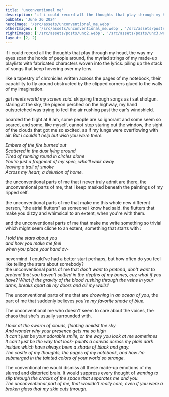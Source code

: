 ```yaml
---
title: 'unconventional me'
description: 'if i could record all the thoughts that play through my head, the way my eyes scan the horde of people around, the myriad strings of my made-up playlists with fabricated characters woven into the lyrics. piling up the stack of songs that keep hovering over my lens.'
pubDate: 'June 26 2024'
heroImage: '/src/assets/unconventional_me.webp'
otherImages: [ '/src/assets/unconventional_me.webp', '/src/assets/posts/unconventional_me.webp', '/src/assets/posts/unc.webp']
rightImages: ['/src/assets/posts/unc2.webp', '/src/assets/posts/unc3.webp', '/src/assets/posts/unc4.webp']
layout: [2, 2]
---
```


if i could record all the thoughts that play through my head, the way my eyes scan the horde of people around, the myriad strings of my made-up playlists with fabricated characters woven into the lyrics. piling up the stack of songs that keep hovering over my lens.

like a tapestry of chronicles written across the pages of my notebook, their capability to fly around obstructed by the clipped corners glued to the walls of my imagination. 

*girl meets world my screen said.* skipping through songs as i sat shotgun. staring at the sky, the pigeon perched on the highway, my hand outstretched  was trying to feel the air rushing past the car's windshield. 

boarded the flight at 8 am, some people are so ignorant and some seem so scared, and some, like myself, cannot stop staring out the window, the sight of the clouds that got me so excited, as if my lungs were overflowing with air. *But i couldn't help but wish you were there.*

*Embers of the fire burned out  
Scattered in the dust lying around  
Tired of running round in circles alone  
You're just a fragment of my spec, who'll walk away  
leaving a trail of smoke    
Across my heart, a delusion of home.*   


the unconventional parts of me that i never truly admit are there, the unconventional parts of me, that i keep masked beneath the paintings of my ripped self. 

the unconventional parts of me that make me this whole new different person, "the atrial flutters" as someone i know had said. the flutters that make you dizzy and whimsical to an extent, when you're with them. 

and the unconventional parts of me that make me write something so trivial which might seem cliche to an extent, something that starts with : 

*I told the stars about you     
and how you make me feel    
when you place your hand ov-*


nevermind. I could've had a better start perhaps, but how often do you feel like telling the stars about somebody?  
the unconventional parts of me that *don't want to pretend, don't want to pretend that you haven't settled in the depths of my bones, cuz what if you have?  What if the gravity of the blood rushing through the veins in your arms, breaks apart all my doors and all my walls?*

The unconventional parts of me that are *drowning* in *an ocean of you*, the part of me that suddenly believes *you're my favorite shade of blue.*

The unconventional me who doesn't seem to care about the voices, the chaos that she's usually surrounded with. 

*I look at the swarm of clouds, floating amidst the sky     
And wonder why your presence gets me so high    
It can't just be your adorable smile, or the way you look at me sometimes    
It can't just be the way that look- paints a canvas across my plain dark insides
which have always been a shade of black and gray.   
The castle of my thoughts, the pages of my notebook, and how i’m submerged in the tainted colors of your world so strange.*


The conventional me would dismiss all these made-up emotions of my slurred and distorted brain. 
It would suppress every thought of *wanting to slip through the cracks of the space that separates me and you.  
The unconventional part of me, that wouldn't really care, even if you were a broken glass that my skin cuts through.*
